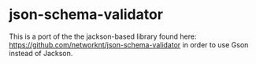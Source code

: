 # json-schema-validator

This is a port of the the jackson-based library found here: https://github.com/networknt/json-schema-validator in order to use Gson instead of Jackson.